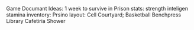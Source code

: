 Game Documant Ideas:
1 week to survive in Prison
stats:
strength
inteligen
stamina
inventory:
Prsino layout:
Cell
Courtyard;
Basketball
Benchpress
Library
Cafetiria
Shower